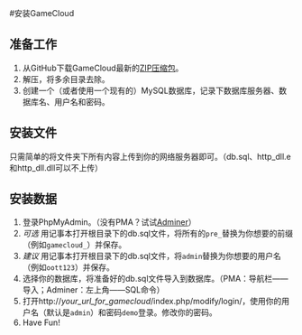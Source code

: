 #安装GameCloud

## 准备工作

1. 从GitHub下载GameCloud最新的[ZIP压缩包](https://github.com/oott123/gamecloud/archive/master.zip)。
2. 解压，将多余目录去除。
3. 创建一个（或者使用一个现有的）MySQL数据库，记录下数据库服务器、数据库名、用户名和密码。

## 安装文件

只需简单的将文件夹下所有内容上传到你的网络服务器即可。（db.sql、http\_dll.e和http\_dll.dll可以不上传）

## 安装数据

1. 登录PhpMyAdmin。（没有PMA？试试[Adminer](http://www.adminer.org/)）  
2. *可选* 用记事本打开根目录下的db.sql文件，将所有的`pre_`替换为你想要的前缀（例如`gamecloud_`）并保存。
3. *建议* 用记事本打开根目录下的db.sql文件，将`admin`替换为你想要的用户名（例如`oott123`）并保存。
3. 选择你的数据库，将准备好的db.sql文件导入到数据库。（PMA：导航栏——导入；Adminer：左上角——SQL命令）  
4. 打开http://*your_url_for_gamecloud*/index.php/modify/login/，使用你的用户名（默认是`admin`）和密码`demo`登录。修改你的密码。  
5. Have Fun!